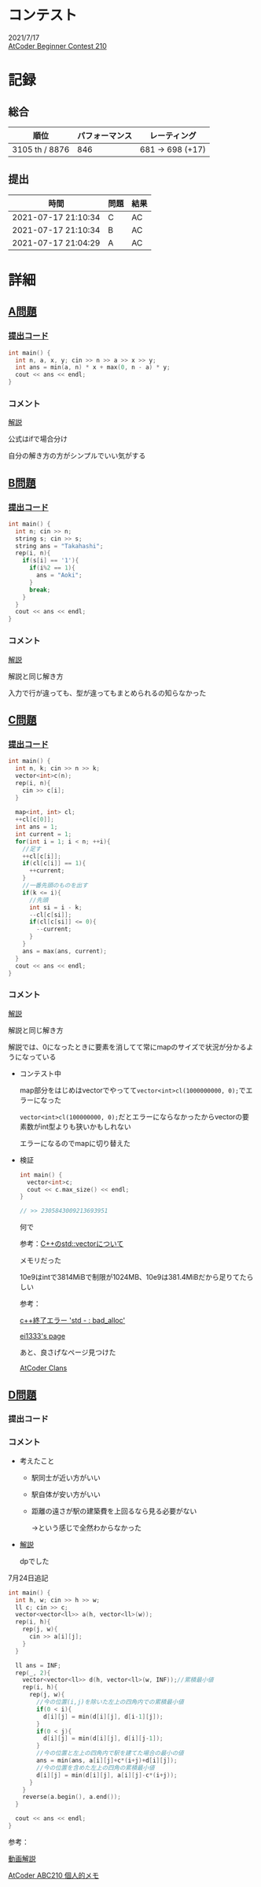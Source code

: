# コンテスト
2021/7/17<br>
[AtCoder Beginner Contest 210](https://atcoder.jp/contests/abc210)

# 記録
## 総合
|  順位  |  パフォーマンス  | レーティング |
| ---- | ---- | ---- |
|  3105 th / 8876  | 846 | 681 → 698 (+17) |

## 提出
|  時間  |  問題  | 結果 |
| ---- | ---- | ---- |
| 2021-07-17 21:10:34 | C | AC |
| 2021-07-17 21:10:34 | B | AC |
| 2021-07-17 21:04:29 | A | AC |


# 詳細
## [A問題](https://atcoder.jp/contests/abc210/tasks/abc210_a)
### [提出コード](https://atcoder.jp/contests/abc210/submissions/24283222)
```c++
int main() {
  int n, a, x, y; cin >> n >> a >> x >> y;
  int ans = min(a, n) * x + max(0, n - a) * y;
  cout << ans << endl;
}
```

### コメント
[解説](https://atcoder.jp/contests/abc210/editorial/2293)

公式はifで場合分け

自分の解き方の方がシンプルでいい気がする


## [B問題](https://atcoder.jp/contests/abc210/tasks/abc210_b)
### [提出コード](https://atcoder.jp/contests/abc210/submissions/24292383)
```c++
int main() {
  int n; cin >> n;
  string s; cin >> s;
  string ans = "Takahashi";
  rep(i, n){
    if(s[i] == '1'){
      if(i%2 == 1){
        ans = "Aoki";
      }
      break;
    }
  }
  cout << ans << endl;
}
```

### コメント
[解説](https://atcoder.jp/contests/abc210/editorial/2294)

解説と同じ解き方

入力で行が違っても、型が違ってもまとめられるの知らなかった


## [C問題](https://atcoder.jp/contests/abc210/tasks/abc210_c)
### [提出コード](https://atcoder.jp/contests/abc210/submissions/24306961)
```c++
int main() {
  int n, k; cin >> n >> k;
  vector<int>c(n);
  rep(i, n){
    cin >> c[i];
  }
 
  map<int, int> cl;
  ++cl[c[0]];
  int ans = 1;
  int current = 1;
  for(int i = 1; i < n; ++i){
    //足す
    ++cl[c[i]];
    if(cl[c[i]] == 1){
      ++current;
    }
    //一番先頭のものを出す
    if(k <= i){
      //先頭
      int si = i - k;
      --cl[c[si]];
      if(cl[c[si]] <= 0){
        --current;
      }
    }
    ans = max(ans, current);
  }
  cout << ans << endl;
}
```

### コメント
[解説](https://atcoder.jp/contests/abc210/editorial/2297)

解説と同じ解き方

解説では、0になったときに要素を消してて常にmapのサイズで状況が分かるようになっている

* コンテスト中

  map部分をはじめはvectorでやってて```vector<int>cl(1000000000, 0);```でエラーになった

  ```vector<int>cl(100000000, 0);```だとエラーにならなかったからvectorの要素数がint型よりも狭いかもしれない

  エラーになるのでmapに切り替えた

* 検証

  ```c++
  int main() {
    vector<int>c;
    cout << c.max_size() << endl;
  }
  
  // >> 2305843009213693951
  ```

  何で

  参考：[C++のstd::vectorについて](https://www.mas9612.net/posts/cpp-vector/)

  メモリだった

  10e9はintで3814MiBで制限が1024MB、10e9は381.4MiBだから足りてたらしい

  参考：

  [c++終了エラー 'std - : bad_alloc'](https://www.fixes.pub/program/106870.html)

  [ei1333's page](https://ei1333.github.io/beet/memory.html)

  あと、良さげなページ見つけた

  [AtCoder Clans](https://kato-hiro.github.io/AtCoderClans/web_app#gsc.tab=0)


## [D問題](https://atcoder.jp/contests/abc210/tasks/abc210_d)
### 提出コード

### コメント

* 考えたこと

  * 駅同士が近い方がいい

  * 駅自体が安い方がいい

  * 距離の遠さが駅の建築費を上回るなら見る必要がない

    →という感じで全然わからなかった

* [解説](https://atcoder.jp/contests/abc210/editorial/2298)

  dpでした

7月24日追記

```c++
int main() {
  int h, w; cin >> h >> w;
  ll c; cin >> c;
  vector<vector<ll>> a(h, vector<ll>(w));
  rep(i, h){
    rep(j, w){
      cin >> a[i][j];
    }
  }

  ll ans = INF;
  rep(_, 2){
    vector<vector<ll>> d(h, vector<ll>(w, INF));//累積最小値
    rep(i, h){
      rep(j, w){
        //今の位置(i,j)を除いた左上の四角内での累積最小値
        if(0 < i){
          d[i][j] = min(d[i][j], d[i-1][j]);
        }
        if(0 < j){
          d[i][j] = min(d[i][j], d[i][j-1]);
        }
        //今の位置と左上の四角内で駅を建てた場合の最小の値
        ans = min(ans, a[i][j]+c*(i+j)+d[i][j]);
        //今の位置を含めた左上の四角の累積最小値
        d[i][j] = min(d[i][j], a[i][j]-c*(i+j));
      }
    }
    reverse(a.begin(), a.end());
  }

  cout << ans << endl;
}
```

参考：

[動画解説](https://www.youtube.com/watch?v=_mhHn_o6b3Y&t=2018s)

[AtCoder ABC210 個人的メモ](https://zenn.dev/m193h/articles/20210718sun004330m193habc210)
